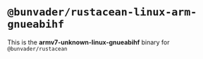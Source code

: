 # `@bunvader/rustacean-linux-arm-gnueabihf`

This is the **armv7-unknown-linux-gnueabihf** binary for `@bunvader/rustacean`
